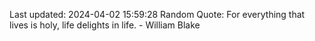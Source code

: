 Last updated: 2024-04-02 15:59:28
Random Quote: For everything that lives is holy, life delights in life. - William Blake